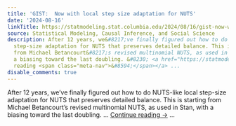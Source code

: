 ```yaml
---
title: 'GIST:  Now with local step size adaptation for NUTS'
date: '2024-08-16'
linkTitle: https://statmodeling.stat.columbia.edu/2024/08/16/gist-now-with-local-step-size-adaptation-for-nuts/
source: Statistical Modeling, Causal Inference, and Social Science
description: After 12 years, we&#8217;ve finally figured out how to do NUTS-like local
  step-size adaptation for NUTS that preserves detailed balance. This is starting
  from Michael Betancourt&#8217;s revised multinomial NUTS, as used in Stan, with
  a biasing toward the last doubling. &#8230; <a href="https://statmodeling.stat.columbia.edu/2024/08/16/gist-now-with-local-step-size-adaptation-for-nuts/">Continue
  reading <span class="meta-nav">&#8594;</span></a> ...
disable_comments: true
---
```

After 12 years, we&#8217;ve finally figured out how to do NUTS-like local step-size adaptation for NUTS that preserves detailed balance. This is starting from Michael Betancourt&#8217;s revised multinomial NUTS, as used in Stan, with a biasing toward the last doubling. &#8230; <a href="https://statmodeling.stat.columbia.edu/2024/08/16/gist-now-with-local-step-size-adaptation-for-nuts/">Continue reading <span class="meta-nav">&#8594;</span></a> ...